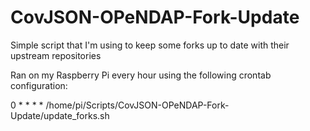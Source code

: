 # CovJSON-OPeNDAP-Fork-Update
Simple script that I'm using to keep some forks up to date with their upstream repositories

Ran on my Raspberry Pi every hour using the following crontab configuration:

0 * * * * /home/pi/Scripts/CovJSON-OPeNDAP-Fork-Update/update_forks.sh
